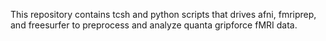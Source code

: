This repository contains tcsh and python scripts that drives afni, fmriprep, and freesurfer to preprocess and analyze quanta gripforce fMRI data. 
